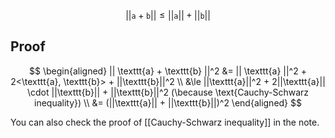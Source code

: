 $$
|| \texttt{a} + \texttt{b} || \le || \texttt{a} || + || \texttt{b} ||
$$

## Proof
$$
\begin{aligned}
|| \texttt{a} + \texttt{b} ||^2 &= || \texttt{a} ||^2 + 2<\texttt{a}, \texttt{b}> + ||\texttt{b}||^2 \\
&\le ||\texttt{a}||^2 + 2||\texttt{a}|| \cdot ||\texttt{b}|| + ||\texttt{b}||^2 (\because \text{Cauchy-Schwarz inequality}) \\
&= (||\texttt{a}|| + ||\texttt{b}||)^2
\end{aligned}
$$

You can also check the proof of [[Cauchy-Schwarz inequality]] in the note.
